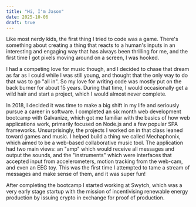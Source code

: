 ```yaml
---
title: "Hi, I'm Jason"
date: 2025-10-06
draft: true
---
```


Like most nerdy kids, the first thing I tried to code was a game. There's something about creating a thing that reacts to a human's inputs in an interesting and engaging way that has always been thrilling for me, and the first time I got pixels moving around on a screen, I was hooked.

I had a competing love for music though, and I decided to chase that dream as far as I could while I was still young, and thought that the only way to do that was to go "all in". So my love for writing code was mostly put on the back burner for about 15 years. During that time, I would occasionally get a wild hair and start a project, which I would almost never complete.

In 2018, I decided it was time to make a big shift in my life and seriously pursue a career in software. I completed an six month web development bootcamp with Galvanize, which got me familiar with the basics of how web applications work, primarily focused on Node.js and a few popular SPA frameworks. Unsurprisingly, the projects I worked on in that class leaned toward games and music. I helped build a thing we called Mechaphonix, which aimed to be a web-based collaborative music tool. The application had two main views: an "amp" which would receive all messages and output the sounds, and the "instruments" which were interfaces that accepted input from accelerometers, motion tracking from the web-cam, and even an EEG toy. This was the first time I attempted to tame a stream of messages and make sense of them, and it was super fun!

After completing the bootcamp I started working at Swytch, which was a very early stage startup with the mission of incentivising renewable energy production by issuing crypto in exchange for proof of production.
